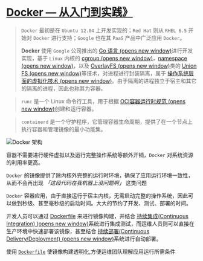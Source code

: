 # [Docker — 从入门到实践》](https://vuepress.mirror.docker-practice.com/#%E5%BE%AE%E4%BF%A1%E5%B0%8F%E7%A8%8B%E5%BA%8F)

> `Docker` 最初是在 `Ubuntu 12.04` 上开发实现的；`Red Hat` 则从 `RHEL 6.5` 开始对 `Docker` 进行支持；`Google` 也在其 `PaaS` 产品中广泛应用 `Docker`。
>
> **Docker** 使用 `Google` 公司推出的 [Go 语言 (opens new window)](https://golang.google.cn/)进行开发实现，基于 `Linux` 内核的 [cgroup (opens new window)](https://zh.wikipedia.org/wiki/Cgroups)，[namespace (opens new window)](https://en.wikipedia.org/wiki/Linux_namespaces)，以及 [OverlayFS (opens new window)](https://docs.docker.com/storage/storagedriver/overlayfs-driver/)类的 [Union FS (opens new window)](https://en.wikipedia.org/wiki/Union_mount)等技术，对进程进行封装隔离，属于 [操作系统层面的虚拟化技术 (opens new window)](https://en.wikipedia.org/wiki/Operating-system-level_virtualization)。由于隔离的进程独立于宿主和其它的隔离的进程，因此也称其为容器。

> `runc` 是一个 Linux 命令行工具，用于根据 [OCI容器运行时规范 (opens new window)](https://github.com/opencontainers/runtime-spec)创建和运行容器。

> `containerd` 是一个守护程序，它管理容器生命周期，提供了在一个节点上执行容器和管理镜像的最小功能集。

![Docker 架构](https://cdn.jsdelivr.net/gh/k2easy/picgo/2021/04/3020210430213145.png)



容器不需要进行硬件虚拟以及运行完整操作系统等额外开销，`Docker` 对系统资源的利用率更高。

 `Docker` 的镜像提供了除内核外完整的运行时环境，确保了应用运行环境一致性，从而不会再出现 *「这段代码在我机器上没问题啊」* 这类问题

 `Docker` 容器应用，由于直接运行于宿主内核，无需启动完整的操作系统，因此可以做到秒级、甚至毫秒级的启动时间。大大的节约了开发、测试、部署的时间。

开发人员可以通过 [Dockerfile](https://vuepress.mirror.docker-practice.com/image/dockerfile/) 来进行镜像构建，并结合 [持续集成(Continuous Integration) (opens new window)](https://en.wikipedia.org/wiki/Continuous_integration)系统进行集成测试，而运维人员则可以直接在生产环境中快速部署该镜像，甚至结合 [持续部署(Continuous Delivery/Deployment) (opens new window)](https://en.wikipedia.org/wiki/Continuous_delivery)系统进行自动部署。

使用 [`Dockerfile`](https://vuepress.mirror.docker-practice.com/image/build.html) 使镜像构建透明化,方便运维团队理解应用运行所需条件





